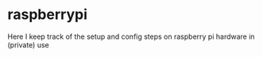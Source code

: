 # raspberrypi
Here I keep track of the setup and config steps on raspberry pi hardware in (private) use
